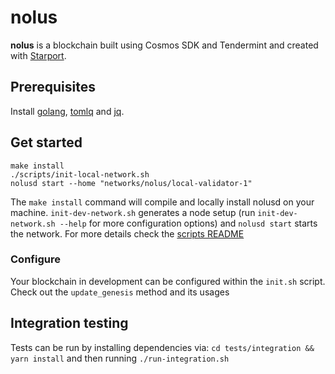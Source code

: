 # nolus
**nolus** is a blockchain built using Cosmos SDK and Tendermint and created with [Starport](https://github.com/tendermint/starport).

## Prerequisites

Install [golang](https://golang.org/), [tomlq](https://tomlq.readthedocs.io/en/latest/installation.html) and [jq](https://stedolan.github.io/jq/).

## Get started

```
make install
./scripts/init-local-network.sh
nolusd start --home "networks/nolus/local-validator-1"
```

The `make install` command will compile and locally install nolusd on your machine. `init-dev-network.sh` generates a node setup (run `init-dev-network.sh --help` for more configuration options) and `nolusd start` starts the network. For more details check the [scripts README](./scripts/README.md)

### Configure

Your blockchain in development can be configured within the `init.sh` script. Check out the `update_genesis` method and its usages

## Integration testing

Tests can be run by installing dependencies via: `cd tests/integration && yarn install` and then running `./run-integration.sh`